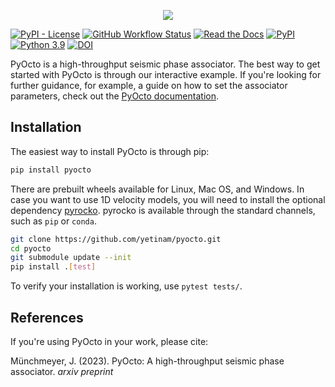 <p align="center">
  <img src="https://raw.githubusercontent.com/yetinam/pyocto/main/docs/_static/pyocto_logo_outlined.svg" />
</p>

[![PyPI - License](https://img.shields.io/pypi/l/pyocto)](https://github.com/yetinam/pyocto/blob/main/LICENSE)
[![GitHub Workflow Status](https://img.shields.io/github/actions/workflow/status/yetinam/pyocto/lint_and_test.yml?branch=main)](https://github.com/yetinam/pyocto)
[![Read the Docs](https://img.shields.io/readthedocs/pyocto)](https://pyocto.readthedocs.io/en/latest/)
[![PyPI](https://img.shields.io/pypi/v/pyocto)](https://pypi.org/project/pyocto/)
[![Python 3.9](https://img.shields.io/badge/python-3.9+-blue.svg)](https://www.python.org/downloads/release/python-390/)
[![DOI](https://zenodo.org/badge/DOI/xyz)](https://doi.org/xyz)

PyOcto is a high-throughput seismic phase associator.
The best way to get started with PyOcto is through our interactive example.
If you're looking for further guidance, for example, a guide on how to set
the associator parameters, check out the [PyOcto documentation](https://pyocto.readthedocs.org/).

## Installation

The easiest way to install PyOcto is through pip:

```bash
pip install pyocto
```

There are prebuilt wheels available for Linux, Mac OS, and Windows.
In case you want to use 1D velocity models, you will need to install
the optional dependency [pyrocko](https://pyrocko.org/). pyrocko is available through the
standard channels, such as `pip` or `conda`.

```bash
git clone https://github.com/yetinam/pyocto.git
cd pyocto
git submodule update --init
pip install .[test]
```

To verify your installation is working, use `pytest tests/`.

## References
If you're using PyOcto in your work, please cite:

Münchmeyer, J. (2023). PyOcto: A high-throughput seismic phase associator. *arxiv preprint*
